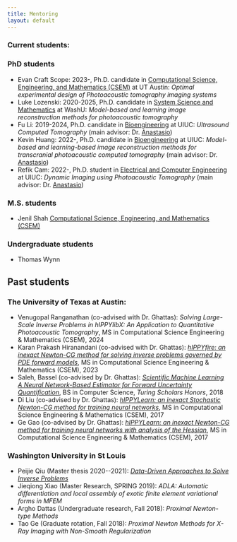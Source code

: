 ```yaml
---
title: Mentoring 
layout: default
---
```


### Current students:

### PhD students
- Evan Craft Scope: 2023-, Ph.D. candidate in [Computational Science, Engineering, and Mathematics (CSEM)](https://oden.utexas.edu/academics/phd-program/) at UT Austin: *Optimal experimental design of Photoacoustic tomography imaging systems*
- Luke Lozenski: 2020-2025, Ph.D. candidate in [System Science and Mathematics](https://ese.wustl.edu/academics/graduate-programs/doctoral/PhD-in-Systems-Science-Mathematics.html) at WashU: *Model-based and learning image reconstruction methods for photoacoustic tomography*
- Fu Li: 2019-2024, Ph.D. candidate in [Bioengineering](https://bioengineering.illinois.edu/) at UIUC: *Ultrasound Computed Tomography* (main advisor: Dr. [Anastasio](https://anastasio.bioengineering.illinois.edu))
- Kevin Huang: 2022-, Ph.D. candidate in [Bioengineering](https://bioengineering.illinois.edu/) at UIUC: *Model-based and learning-based image reconstruction methods for transcranial photoacoustic computed tomography* (main advisor: Dr. [Anastasio](https://anastasio.bioengineering.illinois.edu))
- Refik Cam: 2022-, Ph.D. student in [Electrical and Computer Engineering](https://ece.illinois.edu/) at UIUC: *Dynamic Imaging using Photoacoustic Tomography* (main advisor: Dr. [Anastasio](https://anastasio.bioengineering.illinois.edu))

### M.S. students

- Jenil Shah [Computational Science, Engineering, and Mathematics (CSEM)](https://oden.utexas.edu/academics/masters-program/)

### Undergraduate students
- Thomas Wynn

## Past students

### The University of Texas at Austin:
- Venugopal Ranganathan (co-advised with Dr. Ghattas): *Solving Large-Scale Inverse Problems in hIPPYlibX: An Application to Quantitative Photoacoustic Tomography*, MS in Computational Science Engineering & Mathematics (CSEM), 2024
- Karan Prakash Hiranandani (co-advised with Dr. Ghattas): [*hIPPYfire: an inexact Newton-CG method for solving inverse problems governed by PDE forward models*](https://repositories.lib.utexas.edu/items/391351b0-e8b9-4066-b53b-f5fd8293b7ff), MS in Computational Science Engineering & Mathematics (CSEM), 2023
- Saleh, Bassel (co-advised by Dr. Ghattas): [*Scientific Machine Learning A Neural Network-Based Estimator for Forward Uncertainty Quantification*](https://www.semanticscholar.org/paper/Scientific-Machine-Learning-A-Neural-Network-Based-Saleh/ab10e3a8e734458a61598314ecd58546b501f2f7), BS in Computer Science, *Turing Scholars Honors*, 2018
- Di Liu (co-advised by Dr. Ghattas): [*hIPPYLearn: an inexact Stochastic Newton-CG method for training neural networks*](https://repositories.lib.utexas.edu/handle/2152/62386), MS in Computational Science Engineering & Mathematics (CSEM), 2017
- Ge Gao (co-advised by Dr. Ghattas): [*hIPPYLearn: an inexact Newton-CG method for training neural networks with analysis of the Hessian*](https://repositories.lib.utexas.edu/handle/2152/62383), MS in Computational Science Engineering & Mathematics (CSEM), 2017


### Washington University in St Louis
- Peijie Qiu (Master thesis 2020--2021): [*Data-Driven Approaches to Solve Inverse Problems*](https://openscholarship.wustl.edu/eng_etds/571/)
- Jieqiong Xiao (Master Research, SPRING 2019): *ADLA: Automatic differentiation and local assembly of exotic finite element variational forms in MFEM*
- Argho Dattas (Undergraduate research, Fall 2018):  *Proximal Newton-type Methods*
- Tao Ge (Graduate rotation, Fall 2018): *Proximal Newton Methods for X-Ray Imaging with Non-Smooth Regularization*
